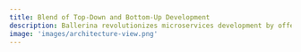 ```yaml
---
title: Blend of Top-Down and Bottom-Up Development
description: Ballerina revolutionizes microservices development by offering unparalleled support for both top-down and bottom-up approaches. Developers can effortlessly design their microservices architecture with Ballerina's intuitive syntax and design tools, allowing for clear architectural vision and easier collaboration. Alternatively, they can build individual microservices with precision and speed, seamlessly integrating them into a cohesive architecture.
image: 'images/architecture-view.png'
---
```

